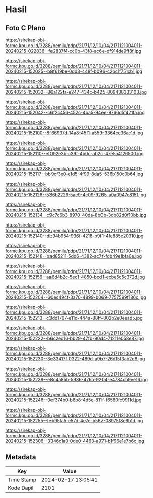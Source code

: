 # Hasil

## Foto C Plano

https://sirekap-obj-formc.kpu.go.id/3288/pemilu/pdpr/21/71/12/10/04/2171121004011-20240215-022836--fe2837f4-cc0b-43f8-ac6e-df914de9ff8f.jpg

https://sirekap-obj-formc.kpu.go.id/3288/pemilu/pdpr/21/71/12/10/04/2171121004011-20240215-152025--b8f619be-0dd3-448f-b096-c2bc1f751cb1.jpg

https://sirekap-obj-formc.kpu.go.id/3288/pemilu/pdpr/21/71/12/10/04/2171121004011-20240215-152032--86a122fa-e247-434c-b425-809438333103.jpg

https://sirekap-obj-formc.kpu.go.id/3288/pemilu/pdpr/21/71/12/10/04/2171121004011-20240215-152042--c6f2c456-452c-4ba5-94ee-9766d5f421fa.jpg

https://sirekap-obj-formc.kpu.go.id/3288/pemilu/pdpr/21/71/12/10/04/2171121004011-20240215-152100--8f66937d-14a8-45f1-a559-3364ce36ac1d.jpg

https://sirekap-obj-formc.kpu.go.id/3288/pemilu/pdpr/21/71/12/10/04/2171121004011-20240215-152110--ef092e3b-c39f-4b0c-ab2c-47e5a4126500.jpg

https://sirekap-obj-formc.kpu.go.id/3288/pemilu/pdpr/21/71/12/10/04/2171121004011-20240215-152117--bb9cf3e0-e1d5-4f99-8da5-536b150c0b64.jpg

https://sirekap-obj-formc.kpu.go.id/3288/pemilu/pdpr/21/71/12/10/04/2171121004011-20240215-152126--536b2229-5ae9-4c09-9265-a0a0947c8151.jpg

https://sirekap-obj-formc.kpu.go.id/3288/pemilu/pdpr/21/71/12/10/04/2171121004011-20240215-152134--c9c7c6b3-8970-40da-8b0b-3db82d0f10bb.jpg

https://sirekap-obj-formc.kpu.go.id/3288/pemilu/pdpr/21/71/12/10/04/2171121004011-20240215-152140--db94b954-936f-4218-b9f1-4fe885e20310.jpg

https://sirekap-obj-formc.kpu.go.id/3288/pemilu/pdpr/21/71/12/10/04/2171121004011-20240215-152148--bad85211-5dd6-4382-ac7f-fdb49e1bfa0e.jpg

https://sirekap-obj-formc.kpu.go.id/3288/pemilu/pdpr/21/71/12/10/04/2171121004011-20240215-152156--aa6d4b2c-5ec1-4850-bcd1-ecbe5c5c372d.jpg

https://sirekap-obj-formc.kpu.go.id/3288/pemilu/pdpr/21/71/12/10/04/2171121004011-20240215-152204--60ec494f-3a70-4899-b069-7757599f186c.jpg

https://sirekap-obj-formc.kpu.go.id/3288/pemilu/pdpr/21/71/12/10/04/2171121004011-20240215-152213--c3dd1767-e11d-444a-88ff-802b2e0eead5.jpg

https://sirekap-obj-formc.kpu.go.id/3288/pemilu/pdpr/21/71/12/10/04/2171121004011-20240215-152222--b6c2ed16-bb29-47fb-90d4-71211e058e87.jpg

https://sirekap-obj-formc.kpu.go.id/3288/pemilu/pdpr/21/71/12/10/04/2171121004011-20240215-152230--3c33417f-0322-489d-a9b7-26d15f3ab2d8.jpg

https://sirekap-obj-formc.kpu.go.id/3288/pemilu/pdpr/21/71/12/10/04/2171121004011-20240215-152238--e8c4a85b-5936-476a-9204-e4784cb9ee16.jpg

https://sirekap-obj-formc.kpu.go.id/3288/pemilu/pdpr/21/71/12/10/04/2171121004011-20240215-152246--0ef374b0-b6b8-4d5e-811f-f6580fc9911d.jpg

https://sirekap-obj-formc.kpu.go.id/3288/pemilu/pdpr/21/71/12/10/04/2171121004011-20240215-152255--feb95fa5-e57d-4e7e-b567-08975f8e6b1d.jpg

https://sirekap-obj-formc.kpu.go.id/3288/pemilu/pdpr/21/71/12/10/04/2171121004011-20240215-152306--3346c1a0-0de0-4463-a971-b1f96e1e7b6c.jpg


## Metadata

| Key        | Value               |
| ---------- | ------------------- |
| Time Stamp | 2024-02-17 13:05:41 |
| Kode Dapil | 2101                |



